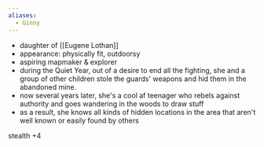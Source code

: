 ```yaml
---
aliases:
  - Ginny
---
```

 - daughter of [[Eugene Lothan]]
 - appearance: physically fit, outdoorsy
 - aspiring mapmaker & explorer
 - during the Quiet Year, out of a desire to end all the fighting, she and a group of other children stole the guards' weapons and hid them in the abandoned mine.
 - now several years later, she's a cool af teenager who rebels against authority and goes wandering in the woods to draw stuff
 - as a result, she knows all kinds of hidden locations in the area that aren't well known or easily found by others

stealth +4